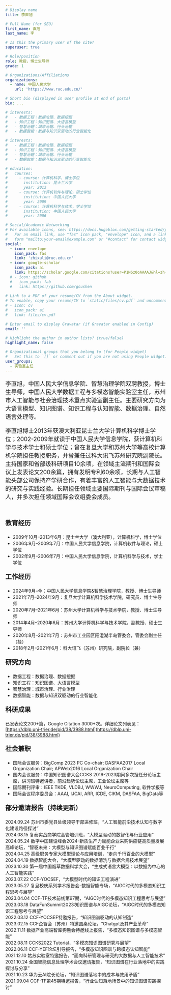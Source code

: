 ```yaml
---
# Display name
title: 李直旭

# Full Name (for SEO)
first_name: 直旭
last_name: 李

# Is this the primary user of the site?
superuser: true

# Role/position
role: 教授，博士生导师
grade: 1

# Organizations/Affiliations
organizations:
  - name: 中国人民大学
    url: 'https://www.ruc.edu.cn/'

# Short bio (displayed in user profile at end of posts)
bio: ...

# interests:
#   - 数据工程：数据治理、数据挖掘
#   - 知识工程：知识图谱、大语言模型
#   - 智慧治理：城市治理、行业治理
#   - 数据智能：数据与知识双驱动的行业智能化

# interests:
#   - 数据工程：数据治理、数据挖掘
#   - 知识工程：知识图谱、大语言模型
#   - 智慧治理：城市治理、行业治理
#   - 数据智能：数据与知识双驱动的行业智能化

# education:
#   courses:
#     - course: 计算机科学，博士学位
#       institution: 昆士兰大学
#       year: 2013
#     - course: 计算机软件与理论，硕士学位
#       institution: 中国人民大学
#       year: 2009
#     - course: 计算机科学与技术，学士学位
#       institution: 中国人民大学
#       year: 2006

# Social/Academic Networking
# For available icons, see: https://docs.hugoblox.com/getting-started/page-builder/#icons
#   For an email link, use "fas" icon pack, "envelope" icon, and a link in the
#   form "mailto:your-email@example.com" or "#contact" for contact widget.
social:
  - icon: envelope
    icon_pack: fas
    link: 'zhixuli@ruc.edu.cn'
  - icon: google-scholar
    icon_pack: ai
    link: https://scholar.google.com/citations?user=P1N6z0oAAAAJ&hl=zh-CN&oi=ao
  # - icon: github
  #   icon_pack: fab
  #   link: https://github.com/gcushen
  
# Link to a PDF of your resume/CV from the About widget.
# To enable, copy your resume/CV to `static/files/cv.pdf` and uncomment the lines below.
# - icon: cv
#   icon_pack: ai
#   link: files/cv.pdf

# Enter email to display Gravatar (if Gravatar enabled in Config)
email: ''

# Highlight the author in author lists? (true/false)
highlight_name: false

# Organizational groups that you belong to (for People widget)
#   Set this to `[]` or comment out if you are not using People widget.
user_groups:
  - 实验室主任
---
```


<p style="font-size: 18px;">李直旭，中国人民大学信息学院、智慧治理学院双聘教授，博士生导师，中国人民大学数据工程与多模态智能实验室主任，苏州市人工智能与社会治理技术重点实验室副主任。主要研究方向为大语言模型、知识图谱、知识工程与认知智能、数据治理、自然语言处理等。</p>

<p style="font-size: 18px;">李直旭博士2013年获澳大利亚昆士兰大学计算机科学博士学位；2002-2009年就读于中国人民大学信息学院，获计算机科学与技术学士和硕士学位；曾在复旦大学和苏州大学等高校计算机学院担任教授职务，并曾兼任过科大讯飞苏州研究院副院长。主持国家和省部级科研项目10余项，在领域主流期刊和国际会议上发表论文200余篇，拥有发明专利60余项，长期与人工智能头部公司保持产学研合作，有着丰富的人工智能与大数据技术的研究与实践经验。长期担任领域主要国际期刊与国际会议审稿人，并多次担任领域国际会议组委会成员。</p>
<br>

<p style="font-size: 20px;font-weight: bold;">教育经历</p>

- 2009年10月–2013年6月：昆士兰大学（澳大利亚），计算机科学，博士学位
- 2006年9月–2009年7月：中国人民大学信息学院，计算机软件与理论，硕士学位
- 2002年9月–2006年7月：中国人民大学信息学院，计算机科学与技术，学士学位

<p style="font-size: 20px;font-weight: bold;">工作经历</p>

- 2024年9月–今：中国人民大学信息学院&智慧治理学院，教授、博士生导师
- 2021年7月–2024年9月：复旦大学计算机科学技术学院，研究员、博士生导师
- 2020年7月–2021年6月：苏州大学计算机科学与技术学院，教授、博士生导师
- 2014年4月–2020年6月：苏州大学计算机科学与技术学院，副教授、硕士生导师
- 2020年8月–2021年7月：苏州市工业园区阳澄湖半岛管委会，管委会副主任（挂）
- 2018年2月–2021年6月：科大讯飞（苏州）研究院，副院长（兼）

<p style="font-size: 20px;font-weight: bold;">研究方向</p>

- 数据工程：数据治理、数据挖掘
- 知识工程：知识图谱、大语言模型
- 智慧治理：城市治理、行业治理
- 数据智能：数据与知识双驱动的行业智能化

<p style="font-size: 20px;font-weight: bold;">科研成果</p>

已发表论文200+篇，Google Citation 3000+次。详细论文列表见：[https://dblp.uni-trier.de/pid/38/3988.html](https://dblp.uni-trier.de/pid/38/3988.html)

<p style="font-size: 20px;font-weight: bold;">社会兼职</p>

- 国际会议服务：BigComp 2023 PC Co-chair; DASFAA2017 Local Organization Chair; APWeb2016 Local Organization Chair
- 国内会议服务：中国知识图谱大会CCKS 2019-2023期间多次担任分论坛主席，讲习班特邀讲者，前沿趋势论坛主席，工业论坛主席等
- 国际期刊评审：IEEE TKDE, VLDBJ, WWWJ, NeuroComputing, 软件学报等
- 国际会议程序委员会：AAAI, IJCAI, ARR, ICDE, CIKM, DASFAA, BigData等

<p style="font-size: 20px;font-weight: bold;">部分邀请报告（持续更新）</p>
2024.09.24 苏州市委党县处级领导干部进修班，“人工智能前沿技术认知与数字化建设路径探讨”<br>
2024.08.15 复泰实战商学院高管培训班，“大模型驱动的数智化与行业应用”<br>
2024.05.24 数字中国建设峰会2024-新质生产力赋能企业采购供应链高质量发展高峰论坛，“智驱未来：大模型与知识图谱赋能百业千行”<br>
2024.04.25 高级职务专家大模型理论与应用培训，“走向千行百业的大模型”<br>
2024.04.19 数据智能大会，“大模型驱动的数据清洗与数据合规技术展望”<br>
2023.10.30 第一届中国烟草数据科学大会，“生成式语言大模型：以数据为中心的人工智能实践”<br>
2023.07.22 CCF-YOCSEF，“大模型时代的知识工程演进”<br>
2023.05.27 复旦校庆系列学术报告会-数据智能专场，“AIGC时代的多模态知识工程思考与展望”<br>
2023.04.04 CCF-TF技术前线第97期，“AIGC时代的多模态知识工程思考与展望”<br>
2023.03.18 DataFunSummit2023:知识图谱与AIGC论坛，“AIGC时代的多模态知识工程思考与展望”<br>
2022.03.12 CCF-YOCSEF特邀报告，“知识图谱驱动的认知制造”<br>
2023.02.15 CCF企智会（苏州）特邀圆桌论坛，“Chatgpt及其产业革命”<br>
2022.11.11 数据产业高端智库狗熊会特邀线上报告，“多模态知识图谱与多模态智能”<br>
2022.08.11 CCKS2022 Tutorial，“多模态知识图谱研究与展望”<br>
2022.06.11 CCF-YEF论坛引导报告，“多模态知识图谱与跨模态认知智能” <br>
2021.12.10 姑苏实验室特邀报告，“面向科研管理与研究的大数据与人工智能技术”<br>
2021.10.24 全国智能信息处理学术会议邀请报告，“知识图谱在行业落地中的实践探讨与分享”<br>
2021.10.23 华为云AI院长论坛，“知识图谱落地中的成本与效用矛盾”<br>
2021.09.04 CCF-TF第45期特邀报告，“行业认知落地场景中的知识图谱实践探讨”<br>